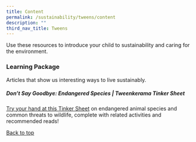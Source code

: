 ```yaml
---
title: Content
permalink: /sustainability/tweens/content
description: ""
third_nav_title: Tweens
---
```

Use these resources to introduce your child to sustainability and caring for the environment.

### **Learning Package**
Articles that show us interesting ways to live sustainably.

##### **Don’t Say Goodbye: Endangered Species | Tweenkerama Tinker Sheet**
[Try your hand at this Tinker Sheet](/files/sus_tweens_lp-endangered.pdf) on endangered animal species and common threats to wildlife, complete with related activities and recommended reads!

<p class="has-text-right margin--top--xl"><a href="#main-content">Back to top</a></p>